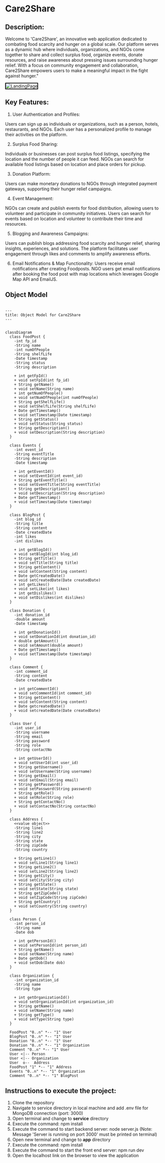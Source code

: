 # Care2Share
## Description:
Welcome to 'Care2Share', an innovative web application dedicated to combating food scarcity and hunger on a global scale. Our platform serves as a dynamic hub where individuals, organizations, and NGOs come together to share and collect surplus food, organize events, donate resources, and raise awareness about pressing issues surrounding hunger relief. With a focus on community engagement and collaboration, Care2Share empowers users to make a meaningful impact in the fight against hunger."

<img src="https://github.com/Pal-96/care2share-finalproject/assets/119008696/3bcb2279-7572-45d1-b24d-66c4f4ef65e3" style="border: 2px solid black;" alt="LandingPage">

## Key Features:
 
1. User Authentication and Profiles:
 
Users can sign up as individuals or organizations, such as a person, hotels, restaurants, and NGOs.
Each user has a personalized profile to manage their activities on the platform.
 
2. Surplus Food Sharing:
 
Individuals or businesses can post surplus food listings, specifying the location and the number of people it can feed.
NGOs can search for available food listings based on location and place orders for pickup.
 
3. Donation Platform:
 
Users can make monetary donations to NGOs through integrated payment gateways, supporting their hunger relief campaigns.
 
4. Event Management:
 
NGOs can create and publish events for food distribution, allowing users to volunteer and participate in community initiatives.
Users can search for events based on location and volunteer to contribute their time and resources.
 
5. Blogging and Awareness Campaigns:
 
Users can publish blogs addressing food scarcity and hunger relief, sharing insights, experiences, and solutions.
The platform facilitates user engagement through likes and comments to amplify awareness efforts.
 
6. Email Notifications & Map Functionality:
 Users receive email notifications after creating Foodposts. NGO users get email notifications after booking the food post with map locations which leverages Google Map API and EmailJS.

## Object Model

```mermaid

---
title: Object Model for Care2Share 
---


classDiagram
  class FoodPost {
    -int fp_id
    -String name
    -int numOfPeople
    -String shelfLife
    -Date timestamp
    -String status
    -String description

    + int getFpId()
    + void setFpId(int fp_id)
    + String getName()
    + void setName(String name)
    + int getNumOfPeople()
    + void setNumOfPeople(int numOfPeople)
    + String getShelfLife()
    + void setShelfLife(String shelfLife)
    + Date getTimestamp()
    + void setTimestamp(Date timestamp)
    + String getStatus()
    + void setStatus(String status)
    + String getDescription()
    + void setDescription(String description)
  }

  class Events {
    -int event_id
    -String eventTitle
    -String description
    -Date timestamp

    + int getEventId()
    + void setEventId(int event_id)
    + String getEventTitle()
    + void setEventTitle(String eventTitle)
    + String getDescription()
    + void setDescription(String description)
    + Date getTimestamp()
    + void setTimestamp(Date timestamp)
  }

  class BlogPost {
    -int blog_id
    -String title
    -String content
    -Date createdDate
    -int likes
    -int dislikes

    + int getBlogId()
    + void setBlogId(int blog_id)
    + String getTitle()
    + void setTitle(String title)
    + String getContent()
    + void setContent(String content)
    + Date getCreatedDate()
    + void setCreatedDate(Date createdDate)
    + int getLikes()
    + void setLike(int likes)
    + int getDislikes()
    + void setDislikes(int dislikes)
  }

  class Donation {
    -int donation_id
    -double amount
    -Date timestamp

    + int getDonationId()
    + void setDonationId(int donation_id)
    + double getAmount()
    + void setAmount(double amount)
    + Date getTimestamp()
    + void setTimestamp(Date timestamp)
  }

  class Comment {
    -int comment_id
    -String content
    -Date createdDate

    + int getCommentId()
    + void setCommentId(int comment_id)
    + String getContent()
    + void setContent(String content)
    + Date getcreatedDate()
    + void setcreatedDate(Date createdDate)
  }

  class User {
    -int user_id
    -String username
    -String email
    -String password
    -String role
    -String contactNo

    + int getUserId()
    + void setUserId(int user_id)
    + String getUsername()
    + void setUsername(String username)
    + String getEmail()
    + void setEmail(String email)
    + String getPassword()
    + void setPassword(String password)
    + String getRole()
    + void setRole(String role)
    + String getContactNo()
    + void setContactNo(String contactNo)
  }

  class Address {
    <<value object>>
    -String line1
    -String line2
    -String city
    -String state
    -String zipCode
    -String country

    + String getLine1()
    + void setLine1(String line1)
    + String getLine2()
    + void setLine2(String line2)
    + String getCity()
    + void setCity(String city)
    + String getState()
    + void setState(String state)
    + String getZipCode()
    + void setZipCode(String zipCode)
    + String getCountry()
    + void setCountry(String country)
  }

  class Person {
    -int person_id
    -String name
    -Date dob

    + int getPersonId()
    + void setPersonId(int person_id)
    + String getName()
    + void setName(String name)
    + Date getDob()
    + void setDob(Date dob)
  }

  class Organization {
    -int organization_id
    -String name
    -String type

    + int getOrganizationId()
    + void setOrganizationId(int organization_id)
    + String getName()
    + void setName(String name)
    + String getType()
    + void setType(String type)
  }

  FoodPost "0..n" *-- "1" User
  BlogPost "0..n" *-- "1" User
  Donation "0..n" *-- "1" User
  Donation "0..n" *-- "1" Organization
  Comment "0..n" *-- "1" User
  User <|-- Person
  User <|-- Organization
  User  o--  Address
  FoodPost "1" *-- "1" Address
  Events "0..n" *-- "1" Organization
  Comment "0..n" *-- "1" BlogPost
```


## Instructions to execute the project:
1. Clone the repository
2. Navigate to service directory in local machine and add .env file for MongoDB connection (port: 3000)
3. Open terminal and change to **service** directory
4. Execute the command: npm install
5. Execute the command to start backend server: node server.js (Note: Message 'Server is running on port 3000' must be printed on terminal)
6. Open new terminal and change to **app** directory
7. Execute the command: npm install
8. Execute the command to start the front end server: npm run dev
9. Open the localhost link on the browser to view the application
